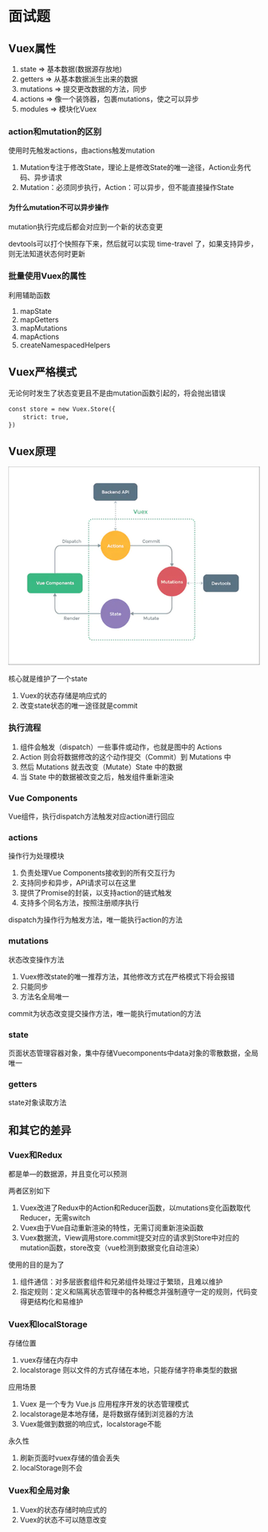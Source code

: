 # 面试题

## Vuex属性

1. state => 基本数据(数据源存放地)
2. getters => 从基本数据派生出来的数据
3. mutations => 提交更改数据的方法，同步
4. actions => 像一个装饰器，包裹mutations，使之可以异步
5. modules => 模块化Vuex

### action和mutation的区别

使用时先触发actions，由actions触发mutation

1. Mutation专注于修改State，理论上是修改State的唯一途径，Action业务代码、异步请求
2. Mutation：必须同步执行，Action：可以异步，但不能直接操作State

#### 为什么mutation不可以异步操作

mutation执行完成后都会对应到一个新的状态变更

devtools可以打个快照存下来，然后就可以实现 time-travel 了，如果支持异步，则无法知道状态何时更新

### 批量使用Vuex的属性

利用辅助函数
1. mapState
2. mapGetters
3. mapMutations
4. mapActions
5. createNamespacedHelpers

## Vuex严格模式

无论何时发生了状态变更且不是由mutation函数引起的，将会抛出错误

```JS
const store = new Vuex.Store({
    strict: true,
})
```

## Vuex原理

![vuex原理](asstes/09-vuex原理.jpg)

核心就是维护了一个state
1. Vuex的状态存储是响应式的
2. 改变state状态的唯一途径就是commit

### 执行流程

1. 组件会触发（dispatch）一些事件或动作，也就是图中的 Actions
2. Action 则会将数据修改的这个动作提交（Commit）到 Mutations 中
3. 然后 Mutations 就去改变（Mutate）State 中的数据
4. 当 State 中的数据被改变之后，触发组件重新渲染

### Vue Components

Vue组件，执行dispatch方法触发对应action进行回应

### actions

操作行为处理模块
1. 负责处理Vue Components接收到的所有交互行为
2. 支持同步和异步，API请求可以在这里
3. 提供了Promise的封装，以支持action的链式触发
4. 支持多个同名方法，按照注册顺序执行

dispatch为操作行为触发方法，唯一能执行action的方法

### mutations

状态改变操作方法
1. Vuex修改state的唯一推荐方法，其他修改方式在严格模式下将会报错
2. 只能同步
3. 方法名全局唯一

commit为状态改变提交操作方法，唯一能执行mutation的方法

### state

页面状态管理容器对象，集中存储Vuecomponents中data对象的零散数据，全局唯一

### getters

state对象读取方法

## 和其它的差异

### Vuex和Redux

都是单—的数据源，并且变化可以预测

两者区别如下
1. Vuex改进了Redux中的Action和Reducer函数，以mutations变化函数取代Reducer，无需switch
2. Vuex由于Vue自动重新渲染的特性，无需订阅重新渲染函数
3. Vuex数据流，View调用store.commit提交对应的请求到Store中对应的mutation函数，store改变（vue检测到数据变化自动渲染）

使用的目的是为了
1. 组件通信：对多层嵌套组件和兄弟组件处理过于繁琐，且难以维护
2. 指定规则：定义和隔离状态管理中的各种概念并强制遵守一定的规则，代码变得更结构化和易维护

### Vuex和localStorage

存储位置
1. vuex存储在内存中
2. localstorage 则以文件的方式存储在本地，只能存储字符串类型的数据

应用场景
1. Vuex 是一个专为 Vue.js 应用程序开发的状态管理模式
2. localstorage是本地存储，是将数据存储到浏览器的方法
3. Vuex能做到数据的响应式，localstorage不能

永久性
1. 刷新页面时vuex存储的值会丢失
2. localStorage则不会

### Vuex和全局对象

1. Vuex的状态存储时响应式的
2. Vuex的状态不可以随意改变

